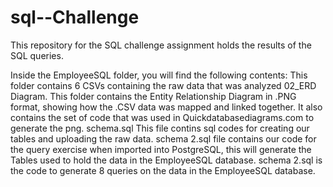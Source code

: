 # sql--Challenge
This repository for the SQL challenge assignment holds the results of the SQL queries.

Inside the EmployeeSQL folder, you will find the following  contents:
This folder contains 6 CSVs containing the raw data that was analyzed
02_ERD Diagram. This folder contains the Entity Relationship Diagram in .PNG format, showing how the .CSV data was mapped and linked together. 
It also contains the set of code that was used in Quickdatabasediagrams.com to generate the png.
schema.sql  This file contins sql codes for creating our tables and uploading the raw data.
schema 2.sql file contains our code for the query exercise
when imported into PostgreSQL, this will generate the Tables used to hold the data in the EmployeeSQL database. schema 2.sql is the code to generate 
8 queries on the data in the EmployeeSQL database.
